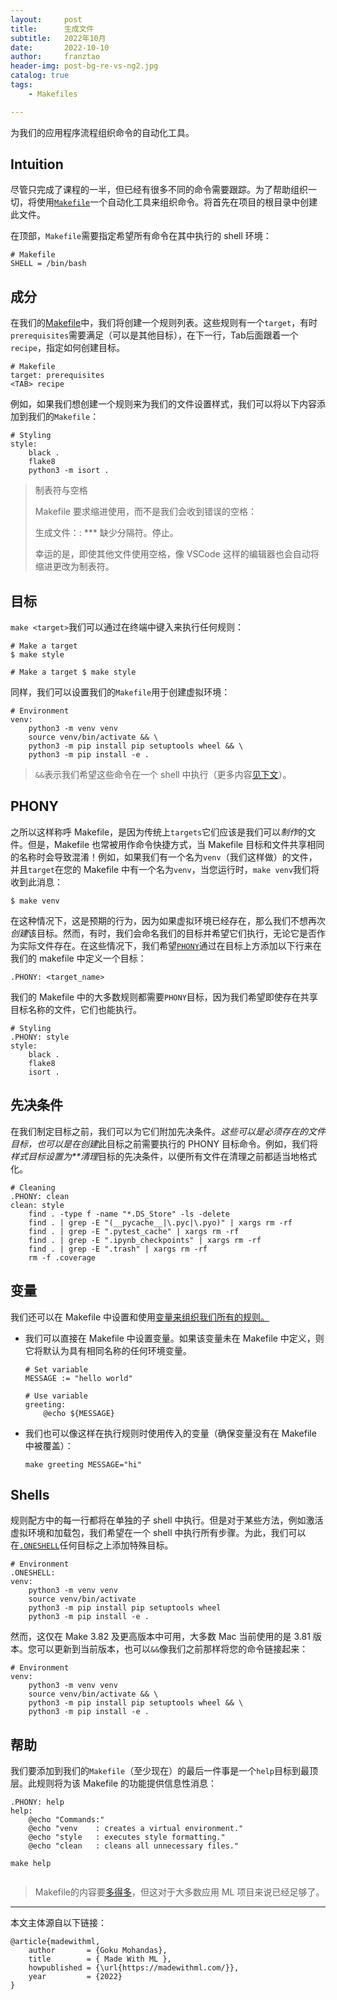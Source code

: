 ```yaml
---
layout:     post
title:      生成文件
subtitle:   2022年10月
date:       2022-10-10
author:     franztao
header-img: post-bg-re-vs-ng2.jpg
catalog: true
tags:
    - Makefiles

---
```


为我们的应用程序流程组织命令的自动化工具。

## Intuition

尽管只完成了课程的一半，但已经有很多不同的命令需要跟踪。为了帮助组织一切，将使用[`Makefile`](https://opensource.com/article/18/8/what-how-makefile)一个自动化工具来组织命令。将首先在项目的根目录中创建此文件。

在顶部，`Makefile`需要指定希望所有命令在其中执行的 shell 环境：

```
# Makefile
SHELL = /bin/bash
```

## 成分

在我们的[Makefile](https://github.com/GokuMohandas/mlops-course/tree/main/Makefile)中，我们将创建一个规则列表。这些规则有一个`target`，有时`prerequisites`需要满足（可以是其他目标），在下一行，Tab后面跟着一个`recipe`，指定如何创建目标。

```
# Makefile
target: prerequisites
<TAB> recipe
```

例如，如果我们想创建一个规则来为我们的文件设置样式，我们可以将以下内容添加到我们的`Makefile`：

```
# Styling
style:
    black .
    flake8
    python3 -m isort .
```

> 制表符与空格
> 
> Makefile 要求缩进使用，而不是我们会收到错误的空格：
> 
> 生成文件：: *** 缺少分隔符。停止。
> 
> 幸运的是，即使其他文件使用空格，像 VSCode 这样的编辑器也会自动将缩进更改为制表符。

## 目标

`make <target>`我们可以通过在终端中键入来执行任何规则：

```
# Make a target
$ make style
```

`# Make a target $ make style`

同样，我们可以设置我们的`Makefile`用于创建虚拟环境：

```
# Environment
venv:
    python3 -m venv venv
    source venv/bin/activate && \
    python3 -m pip install pip setuptools wheel && \
    python3 -m pip install -e .
```

> `&&`表示我们希望这些命令在一个 shell 中执行（更多内容[见下文](https://madewithml.com/courses/mlops/makefile/#shells)）。

## PHONY

之所以这样称呼 Makefile，是因为传统上`targets`它们应该是我们可以*制作*的文件。但是，Makefile 也常被用作命令快捷方式，当 Makefile 目标和文件共享相同的名称时会导致混淆！例如，如果我们有一个名为`venv`（我们这样做）的文件，并且`target`在您的 Makefile 中有一个名为`venv`，当您运行时，`make venv`我们将收到此消息：

`$ make venv`

在这种情况下，这是预期的行为，因为如果虚拟环境已经存在，那么我们不想再次*创建*该目标。然而，有时，我们会命名我们的目标并希望它们执行，无论它是否作为实际文件存在。在这些情况下，我们希望[`PHONY`](https://www.gnu.org/software/make/manual/make.html#Phony-Targets)通过在目标上方添加以下行来在我们的 makefile 中定义一个目标：

`.PHONY: <target_name>`

我们的 Makefile 中的大多数规则都需要`PHONY`目标，因为我们希望即使存在共享目标名称的文件，它们也能执行。

```
# Styling
.PHONY: style
style:
    black .
    flake8
    isort .
```

## 先决条件

在我们制定目标之前，我们可以为它们附加先决条件。*这些可以是必须存在的文件目标，也可以是在创建*此目标之前需要执行的 PHONY 目标命令。例如，我们将*样式目标设置为**清理*目标的先决条件，以便所有文件在清理之前都适当地格式化。

```
# Cleaning
.PHONY: clean
clean: style
    find . -type f -name "*.DS_Store" -ls -delete
    find . | grep -E "(__pycache__|\.pyc|\.pyo)" | xargs rm -rf
    find . | grep -E ".pytest_cache" | xargs rm -rf
    find . | grep -E ".ipynb_checkpoints" | xargs rm -rf
    find . | grep -E ".trash" | xargs rm -rf
    rm -f .coverage
```

## 变量

我们还可以在 Makefile 中设置和使用[变量来组织我们所有的规则。](https://www.gnu.org/software/make/manual/make.html#Using-Variables)

- 我们可以直接在 Makefile 中设置变量。如果该变量未在 Makefile 中定义，则它将默认为具有相同名称的任何环境变量。
  
  ```
  # Set variable
  MESSAGE := "hello world"
  
  # Use variable
  greeting:
      @echo ${MESSAGE}
  
  ```

- 我们也可以像这样在执行规则时使用传入的变量（确保变量没有在 Makefile 中被覆盖）：
  
  `make greeting MESSAGE="hi"`

## Shells

规则配方中的每一行都将在单独的子 shell 中执行。但是对于某些方法，例如激活虚拟环境和加载包，我们希望在一个 shell 中执行所有步骤。为此，我们可以在[`.ONESHELL`](https://www.gnu.org/software/make/manual/make.html#One-Shell)任何目标之上添加特殊目标。

```
# Environment
.ONESHELL:
venv:
    python3 -m venv venv
    source venv/bin/activate
    python3 -m pip install pip setuptools wheel
    python3 -m pip install -e .

```



然而，这仅在 Make 3.82 及更高版本中可用，大多数 Mac 当前使用的是 3.81 版本。您可以更新到当前版本，也可以`&&`像我们之前那样将您的命令链接起来：

```
# Environment
venv:
    python3 -m venv venv
    source venv/bin/activate && \
    python3 -m pip install pip setuptools wheel && \
    python3 -m pip install -e .

```



## 帮助

我们要添加到我们的`Makefile`（至少现在）的最后一件事是一个`help`目标到最顶层。此规则将为该 Makefile 的功能提供信息性消息：

```
.PHONY: help
help:
    @echo "Commands:"
    @echo "venv    : creates a virtual environment."
    @echo "style   : executes style formatting."
    @echo "clean   : cleans all unnecessary files."

```

`make help`

```

```

> Makefile的内容要[多得多](https://www.gnu.org/software/make/manual/make.html)，但这对于大多数应用 ML 项目来说已经足够了。

___

本文主体源自以下链接：

```
@article{madewithml,
    author       = {Goku Mohandas},
    title        = { Made With ML },
    howpublished = {\url{https://madewithml.com/}},
    year         = {2022}
}
```